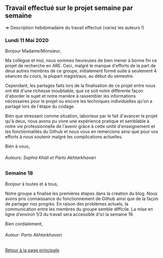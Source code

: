 ## Travail effectué sur le projet semaine par semaine

=> Description hebdomadaire du travail effectué (variez les auteurs !)

### Lundi 11 Mai 2020

Bonjour Madame/Monsieur,

Ma collègue et moi, nous sommes heureuses de bien mener à bonne fin ce projet de recherche en ARE. Ceci, malgré le manque d'efforts de la part de deux autres membres de ce groupe, initialement formé suite à seulement 4 séances du cours, la plupart magistraux, au début du semestre. 

Cependant, les partages faits lors de la finalisation de ce projet entre nous ont été d'une richesse inoubliable, que ce soit notre différente façon d'aborder le sujet et notre manière à rassembler les informations nécessaires pour le projet ou encore les techniques individuelles qu'on a partagé lors de l'étape du codage. 

Bien que stressant comme situation, laborieux par le fait d'avancer le projet qu'à deux, nous avons pu vivre une expérience pratique et semblable à notre vie professionnelle de l'avenir grâce à cette unité d'enseignement et les fonctionnalités du Github et nous vous en remercions ainsi que pour vos efforts à nous soutenir malgré les complications actuelles.

Bien à vous,

###### Auteurs: Sophia Khali et Parto Akhtarkhavari




### Semaine 18

Bonjour à toutes et à tous,

Notre groupe a finalisé les premières étapes dans la création du blog.
Nous avons pris connaissance du fonctionnement de Github ainsi que de la façon de partager nos progrès.
En raison des problèmes actuels, la communication entre les membres du groupe semble difficile.
La mise en ligne d'environ 1/3 du travail sera accessible d'ici la semaine 19.

Bien cordialement,
###### Auteur: Parto Akhtarkhavari



<a href="index.html"> Retour à la page principale </a>
